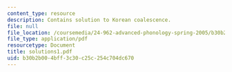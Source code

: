 ```yaml
---
content_type: resource
description: Contains solution to Korean coalescence.
file: null
file_location: /coursemedia/24-962-advanced-phonology-spring-2005/b30b2b004bff3c30c25c254c704dc670_solutions1.pdf
file_type: application/pdf
resourcetype: Document
title: solutions1.pdf
uid: b30b2b00-4bff-3c30-c25c-254c704dc670
---
```

